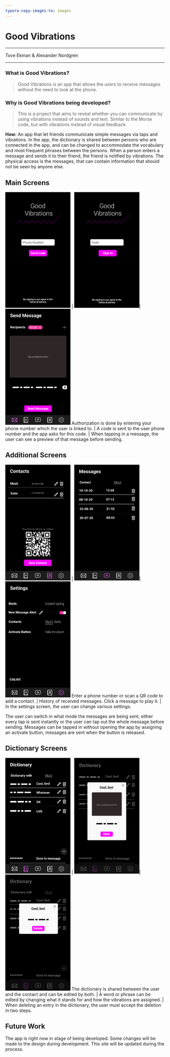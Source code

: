 ```yaml
---
typora-copy-images-to: images
---
```


# Good Vibrations
___

Tove Ekman & Alexander Nordgren
___



### What is Good Vibrations?

>  Good Vibrations is an app that allows the users to receive messages without the need to look at the phone.

### Why is Good Vibrations being developed?

> This is a project that aims to reveal whether you can communicate by using vibrations instead of sounds and text. Similar to the Morse code, but with vibrations instead of visual feedback.

**How:** An app that let friends communicate simple messages via taps and vibrations. In the app, the dictionary is shared between persons who are connected in the app, and can be changed to accommodate the vocabulary and most frequent phrases between the persons. When a person enters a message and sends it to their friend, the friend is notified by vibrations. The physical access is the messages, that can contain information that should not be seen by anyone else. 

## Main Screens

<img src="images\Log in Screen.png" alt="Log in Screen" style="zoom:50%;" /> | <img src="images\Log in Screen-1.png" alt="Log in Screen-1" style="zoom:50%;" />|<img src="images\Send Message Screen (1)-1602833993789.png" alt="Log in Screen-1" style="zoom:50%;" />
Authorization is done by entering your phone number which the user is linked to. | A code is sent to the user phone number and the app asks for this code. | When tapping in a message, the user can see a preview of that message before sending.

## Additional Screens

<img src="images\Contacts Screen.png" alt="Log in Screen" style="zoom:50%;" /> | <img src="images\Messages Screen.png" alt="Log in Screen-1" style="zoom:50%;" />|<img src="images\Settings Screen.png" alt="Log in Screen-1" style="zoom:50%;" />
Enter a phone number or scan a QR code to add a contact. | History of received messages. Click a message to play it. | In the settings screen, the user can change various settings.


The user can switch in what mode the messages are being sent, either every tap is sent instantly or the user can tap out the whole message before sending. Messages can be tapped in without opening the app by assigning an activate button, messages are sent when the button is released.

## Dictionary Screens

<img src="images\Dictionary Screen.png" alt="Dictionary Screen" style="zoom:50%;" /> | <img src="images\Dictionary Screen Edit.png" alt="Dictionary Screen Edit" style="zoom:50%;" />|<img src="images\Dictionary Screen 1.png" alt="Dictionary Screen Remove" style="zoom:50%;" />
The dictionary is shared between the user and the contact and can be edited by both. | A word or phrase can be edited by changing what it stands for and how the vibrations are assigned. | When deleting an entry in the dictionary, the user must accept the deletion in two steps.

## Future Work

The app is right now in stage of being developed. Some changes will be made to the design during development. This site will be updated during the process.
